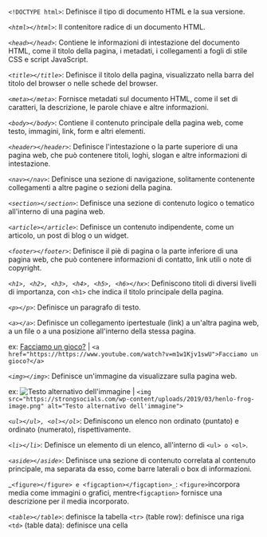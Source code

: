 <!-- @format -->

`<!DOCTYPE html>`: Definisce il tipo di documento HTML e la sua versione.

_`<html></html>`_: Il contenitore radice di un documento HTML.

_`<head></head>`_: Contiene le informazioni di intestazione del documento HTML, come il titolo della pagina, i metadati, i collegamenti a fogli di stile CSS e script JavaScript.

_`<title></title>`_: Definisce il titolo della pagina, visualizzato nella barra del titolo del browser o nelle schede del browser.

_`<meta></meta>`_: Fornisce metadati sul documento HTML, come il set di caratteri, la descrizione, le parole chiave e altre informazioni.

_`<body></body>`_: Contiene il contenuto principale della pagina web, come testo, immagini, link, form e altri elementi.

_`<header></header>`_: Definisce l'intestazione o la parte superiore di una pagina web, che può contenere titoli, loghi, slogan e altre informazioni di intestazione.

_`<nav></nav>`_: Definisce una sezione di navigazione, solitamente contenente collegamenti a altre pagine o sezioni della pagina.

_`<section></section>`_: Definisce una sezione di contenuto logico o tematico all'interno di una pagina web.

_`<article></article>`_: Definisce un contenuto indipendente, come un articolo, un post di blog o un widget.

_`<footer></footer>`_: Definisce il piè di pagina o la parte inferiore di una pagina web, che può contenere informazioni di contatto, link utili o note di copyright.

_`<h1>, <h2>, <h3>, <h4>, <h5>, <h6></hx>`_: Definiscono titoli di diversi livelli di importanza, con `<h1>` che indica il titolo principale della pagina.

_`<p></p>`_: Definisce un paragrafo di testo.

_`<a></a>`_: Definisce un collegamento ipertestuale (link) a un'altra pagina web, a un file o a una posizione all'interno della stessa pagina.

ex: <a href="https://https://www.youtube.com/watch?v=m1w1Kjv1swU">Facciamo un gioco?</a> | `<a href="https://https://www.youtube.com/watch?v=m1w1Kjv1swU">Facciamo un gioco?</a>`

_`<img></img>`_: Definisce un'immagine da visualizzare sulla pagina web.

ex: <img src="https://strongsocials.com/wp-content/uploads/2019/03/henlo-frog-image.png" alt="Testo alternativo dell'immagine"> | `<img src="https://strongsocials.com/wp-content/uploads/2019/03/henlo-frog-image.png" alt="Testo alternativo dell'immagine">`

_`<ul></ul>, <ol></ol>`_: Definiscono un elenco non ordinato (puntato) e ordinato (numerato), rispettivamente.

_`<li></li>`_: Definisce un elemento di un elenco, all'interno di `<ul> o <ol>`.

_`<aside></aside>`_: Definisce una sezione di contenuto correlata al contenuto principale, ma separata da esso, come barre laterali o box di informazioni.

_`<figure></figure> e <figcaption></figcaption>_`: `<figure>`incorpora media come immagini o grafici, mentre`<figcaption>` fornisce una descrizione per il media incorporato.

_`<table></table>`_: definisce la tabella `<tr>` (table row): definisce una riga `<td>` (table data): definisce una cella
